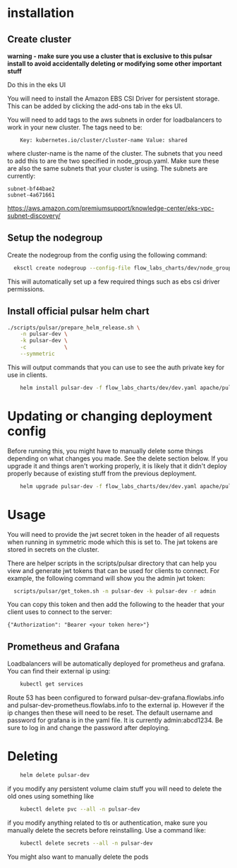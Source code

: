 # installation
## Create cluster
**warning - make sure you use a cluster that is exclusive to this pulsar install to avoid accidentally deleting or modifying some other important stuff**

Do this in the eks UI

You will need to install the Amazon EBS CSI Driver for persistent storage. This can be added by clicking the add-ons tab in the eks UI.

You will need to add tags to the aws subnets in order for loadbalancers to work in your new cluster. The tags need to be:
```
    Key: kubernetes.io/cluster/cluster-name Value: shared
```
where cluster-name is the name of the cluster. The subnets that you need to add this to are the two specified in node_group.yaml. Make sure these are also the same subnets that your cluster is using. The subnets are currently:
```
subnet-bf44bae2
subnet-4a671661
```

https://aws.amazon.com/premiumsupport/knowledge-center/eks-vpc-subnet-discovery/

## Setup the nodegroup
Create the nodegroup from the config using the following command:
```bash
  eksctl create nodegroup --config-file flow_labs_charts/dev/node_group.yaml
```

This will automatically set up a few required things such as ebs csi driver permissions.
    


## Install official pulsar helm chart

```bash
./scripts/pulsar/prepare_helm_release.sh \
    -n pulsar-dev \
    -k pulsar-dev \
    -c            \
    --symmetric
```

This will output commands that you can use to see the auth private key for use in clients.

```bash
    helm install pulsar-dev -f flow_labs_charts/dev/dev.yaml apache/pulsar   
```



# Updating or changing deployment config
Before running this, you might have to manually delete some things depending on what changes you made. See the delete section below. If you upgrade it and things aren't working properly, it is likely that it didn't deploy properly because of existing stuff from the previous deployment.
```bash
    helm upgrade pulsar-dev -f flow_labs_charts/dev/dev.yaml apache/pulsar   
```


# Usage

You will need to provide the jwt secret token in the header of all requests when running in symmetric mode which this is set to. The jwt tokens are stored in secrets on the cluster. 

There are helper scripts in the scripts/pulsar directory that can help you view and generate jwt tokens that can be used for clients to connect. For example, the following command will show you the admin jwt token:
```bash
  scripts/pulsar/get_token.sh -n pulsar-dev -k pulsar-dev -r admin
```

You can copy this token and then add the following to the header that your client uses to connect to the server:
``` 
{"Authorization": "Bearer <your token here>"}
```

## Prometheus and Grafana
Loadbalancers will be automatically deployed for prometheus and grafana. You can find their external ip using:
```bash
    kubectl get services
```

Route 53 has been configured to forward pulsar-dev-grafana.flowlabs.info and pulsar-dev-prometheus.flowlabs.info to the external ip. However if the ip changes then these will need to be reset.
The default username and password for grafana is in the yaml file. It is currently admin:abcd1234. Be sure to log in and change the password after deploying.

# Deleting
```bash
    helm delete pulsar-dev
```

if you modify any persistent volume claim stuff you will need to delete the old ones using something like
```bash
    kubectl delete pvc --all -n pulsar-dev
```

if you modify anything related to tls or authentication, make sure you manually delete the secrets before reinstalling. Use a command like:
```bash
    kubectl delete secrets --all -n pulsar-dev      
```

You might also want to manually delete the pods
